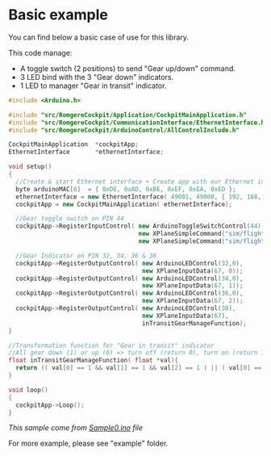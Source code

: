 # Basic example

You can find below a basic case of use for this library.

This code manage:
- A toggle switch (2 positions) to send "Gear up/down" command.
- 3 LED bind with the 3 "Gear down" indicators.
- 1 LED to manager "Gear in transit" indicator.

```cpp
#include <Arduino.h>

#include "src/RomgereCockpit/Application/CockpitMainApplication.h"
#include "src/RomgereCockpit/CommunicationInterface/EthernetInterface.h"
#include "src/RomgereCockpit/ArduinoControl/AllControlInclude.h"

CockpitMainApplication  *cockpitApp;
EthernetInterface       *ethernetInterface;

void setup()
{
  //Create & start Ethernet interface + Create app with our Ethernet interface
  byte arduinoMAC[6]  = { 0xDE, 0xAD, 0xBE, 0xEF, 0xEA, 0xED };
  ethernetInterface = new EthernetInterface( 49001, 49000, { 192, 168, 1, 97 }, arduinoMAC, { 192, 168, 1, 21 });
  cockpitApp = new CockpitMainApplication( ethernetInterface);

  //Gear toggle switch on PIN 44
  cockpitApp->RegisterInputControl( new ArduinoToggleSwitchControl(44),
                                    new XPlaneSimpleCommand("sim/flight_controls/landing_gear_down"),
                                    new XPlaneSimpleCommand("sim/flight_controls/landing_gear_up"));

  //Gear Indicator on PIN 32, 34, 36 & 38
  cockpitApp->RegisterOutputControl( new ArduinoLEDControl(32,0),
                                     new XPlaneInputData(67, 0));
  cockpitApp->RegisterOutputControl( new ArduinoLEDControl(34,0),
                                     new XPlaneInputData(67, 1));
  cockpitApp->RegisterOutputControl( new ArduinoLEDControl(36,0),
                                     new XPlaneInputData(67, 2));
  cockpitApp->RegisterOutputControl( new ArduinoLEDControl(38),
                                     new XPlaneInputData(67),
                                     inTransitGearManageFunction);
}

//Transformation function for "Gear in transit" indicator
//All gear down (1) or up (0) => turn off (return 0), turn on (return 1) otherwise
float inTransitGearManageFunction( float *val){
  return (( val[0] == 1 && val[1] == 1 && val[2] == 1 ) || ( val[0] == 0 && val[1] == 0 && val[2] == 0 )) ? 0 : 1;
}

void loop()
{
  cockpitApp->Loop();
}
```
*This sample come from [Sample0.ino](https://github.com/romgere/romgere_cockpit/blob/master/example/Sample0/Sample0.ino) file*

For more example, please see "example" folder.
